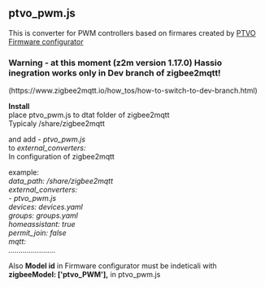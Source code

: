 <h2>ptvo_pwm.js</h2>
This is converter for PWM controllers based on firmares created by <a href ="https://ptvo.info/zigbee-configurable-firmware-features/">PTVO Firmware configurator</a>
<h3>Warning - at this moment (z2m version 1.17.0) Hassio inegration works only in Dev branch of zigbee2mqtt!</h3>
 (https://www.zigbee2mqtt.io/how_tos/how-to-switch-to-dev-branch.html)
<p>
<b>Install</b></br>
place ptvo_pwm.js to dtat folder of zigbee2mqtt</br>
Typicaly /share/zigbee2mqtt</br>
</p>
<p>
and add <i>- ptvo_pwm.js</i></br>
to <i>external_converters:</i></br>
In configuration of zigbee2mqtt</br>
</p>
<p>
example:</br>
<i>
data_path: /share/zigbee2mqtt</br>
external_converters:</br>
  - ptvo_pwm.js</br>
devices: devices.yaml</br>
groups: groups.yaml</br>
homeassistant: true</br>
permit_join: false</br>
mqtt:</br>
.......................</br>
 </i>
</p>

Also  <b>Model id</b> in Firmware configurator must be indeticali with <b>zigbeeModel: ['ptvo_PWM'],</b> in ptvo_pwm.js
